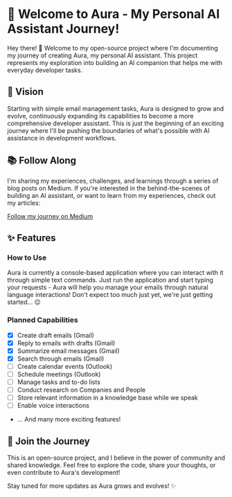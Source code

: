# 🌟 Welcome to Aura - My Personal AI Assistant Journey! 

Hey there! 👋 Welcome to my open-source project where I'm documenting my journey of creating Aura, my personal AI assistant. This project represents my exploration into building an AI companion that helps me with everyday developer tasks.

## 🎯 Vision
Starting with simple email management tasks, Aura is designed to grow and evolve, continuously expanding its capabilities to become a more comprehensive developer assistant. This is just the beginning of an exciting journey where I'll be pushing the boundaries of what's possible with AI assistance in development workflows.

## 📚 Follow Along
I'm sharing my experiences, challenges, and learnings through a series of blog posts on Medium. If you're interested in the behind-the-scenes of building an AI assistant, or want to learn from my experiences, check out my articles:

[Follow my journey on Medium](https://medium.com/@richard.gyiko)

## ✨ Features

### How to Use
Aura is currently a console-based application where you can interact with it through simple text commands. Just run the application and start typing your requests - Aura will help you manage your emails through natural language interactions! Don't expect too much just yet, we're just getting started... 😉

### Planned Capabilities
- [x] Create draft emails (Gmail)
- [x] Reply to emails with drafts (Gmail)
- [x] Summarize email messages (Gmail)
- [x] Search through emails (Gmail)
- [ ] Create calendar events (Outlook)
- [ ] Schedule meetings (Outlook)
- [ ] Manage tasks and to-do lists
- [ ] Conduct research on Companies and People
- [ ] Store relevant information in a knowledge base while we speak
- [ ] Enable voice interactions
- ... And many more exciting features!

## 🤝 Join the Journey
This is an open-source project, and I believe in the power of community and shared knowledge. Feel free to explore the code, share your thoughts, or even contribute to Aura's development!

Stay tuned for more updates as Aura grows and evolves! ✨
